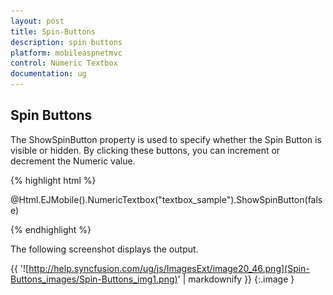 ```yaml
---
layout: post
title: Spin-Buttons
description: spin buttons
platform: mobileaspnetmvc
control: Numeric Textbox
documentation: ug
---
```


## Spin Buttons

The ShowSpinButton property is used to specify whether the Spin Button is visible or hidden. By clicking these buttons, you can increment or decrement the Numeric value.

{% highlight html %}



@Html.EJMobile().NumericTextbox("textbox_sample").ShowSpinButton(false)





{% endhighlight %}

The following screenshot displays the output.

{{ '![http://help.syncfusion.com/ug/js/ImagesExt/image20_46.png](Spin-Buttons_images/Spin-Buttons_img1.png)' | markdownify }}
{:.image }




